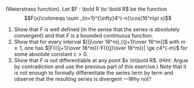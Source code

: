 (Weierstrass function). Let $F : \bold R \to \bold R$ be the function 
$$F(x)\coloneqq \sum _{n=1}^{\infty}4^{-n}\cos(16^n\pi x)$$  
1. Show that $F$ is well defined (in the sense that the series is absolutely convergent) and that $F$ is a bounded continuous function.
2. Show that for every interval $[{j\over 16^m},{{j+1}\over 16^m}]$ with $m \ge 1$, one has $|F({{j+1}\over 16^m})-F({{j}\over 16^m})| \ge c4^{-m}$ for some absolute constant $c > 0$.
3. Show that $F$ is not differentiable at any point $x \in\bold R$. ($Hint$: Argue by contradiction and use the previous part of this exercise.)  Note that it is not enough to formally differentiate the series term by term and observe that the resulting series is divergent $\text{---Why not?}$ 